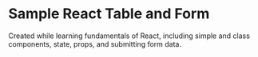 # Sample React Table and Form

Created while learning fundamentals of React, including simple and class components, state, props, and submitting form data.